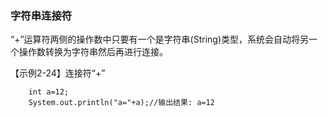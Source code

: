 ### 字符串连接符

“+”运算符两侧的操作数中只要有一个是字符串(String)类型，系统会自动将另一个操作数转换为字符串然后再进行连接。

【示例2-24】连接符“+”

        int a=12;
        System.out.println("a="+a);//输出结果: a=12
